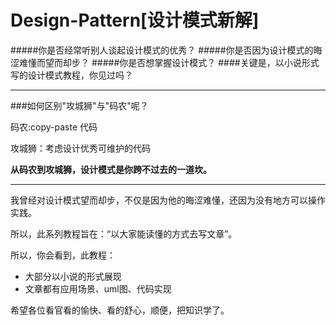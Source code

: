# Design-Pattern[设计模式新解]

#####你是否经常听别人谈起设计模式的优秀？
#####你是否因为设计模式的晦涩难懂而望而却步？
#####你是否想掌握设计模式？
####关键是，以小说形式写的设计模式教程，你见过吗？



----------


###如何区别"攻城狮"与"码农"呢？



码农:copy-paste 代码

攻城狮：考虑设计优秀可维护的代码

**从码农到攻城狮，设计模式是你跨不过去的一道坎。**


----------
我曾经对设计模式望而却步，不仅是因为他的晦涩难懂，还因为没有地方可以操作实践。

所以，此系列教程旨在：“以大家能读懂的方式去写文章”。

所以，你会看到，此教程：

 - 大部分以小说的形式展现
 - 文章都有应用场景、uml图、代码实现

希望各位看官看的愉快、看的舒心，顺便，把知识学了。
 
 
